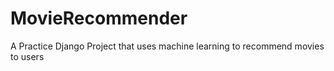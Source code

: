 # MovieRecommender
A Practice Django Project that uses machine learning to recommend movies to users
